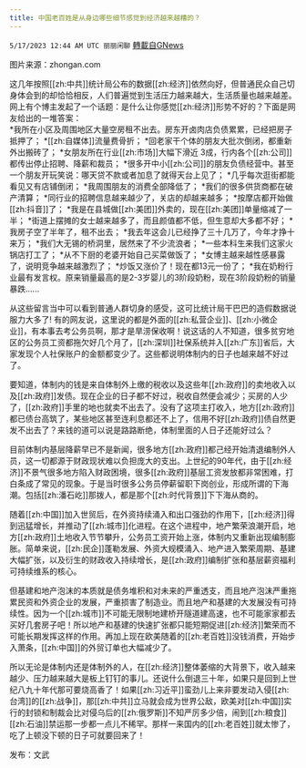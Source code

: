 ```yaml
---
title: 中国老百姓是从身边哪些细节感觉到经济越来越糟的？
---
```

`5/17/2023 12:44 AM UTC 丽丽闲聊` [轉載自GNews](https://gnews.org/articles/1306320)

图片来源：zhongan.com

这几年按照[[zh:中共]]统计局公布的数据[[zh:经济]]依然向好，但普通民众自己切身体会到的却恰恰相反，人们普遍觉到生活压力越来越大，生活质量也越来越差。网上有个博主发起了一个话题：是什么让你感觉[[zh:经济]]形势不好的？下面是网友给出的一堆答案：                              
*我所在小区及周围地区大量空房租不出去。房东开卤肉店负债累累，已经把房子抵押了；
*[[zh:自媒体]]流量费骨折；
*回老家干个体的朋友大批次倒闭，都重新外出搬砖了；
*女朋友所在行业[[zh:市场]]大幅下滑近 3成，行内各个[[zh:公司]]都传出停止招聘、降薪和裁员；
*很多开中小[[zh:公司]]的朋友负债经营中。甚至一个朋友开玩笑说：哪天贷不款或者加息了就得天台上见了；
*几乎每次逛街都能看见又有店铺倒闭；
*我周围朋友的消费全部降低了；
*我们的很多供货商都在破产清算；
*同行业的招聘信息越来越少了，关店的却越来越多；
*按摩店都开始做[[zh:抖音]]了；
*我是在县城做[[zh:美团]]外卖的，现在[[zh:美团]]单量缩减了一半；
*街道上摆摊的女士越来越多了，而且颜值都不低，但生意却大多都不好；
*我房子空了半年了，租不出去；
*我去年这会儿已经挣了三十几万了，今年才挣十来万；
*我们大无锡的桥洞里，居然来了不少流浪者；
*一些本科生来我们这家火锅店打工了；
*从不下厨的老婆开始自己买菜做饭了；
*女博主越来越性感暴露了，说明竞争越来越激烈了；
*炒饭又涨价了！现在都13元一份了；
*我在奶粉行业最有发言权。原来销量最高的是2-3岁婴儿的3阶段奶粉，现在3阶段奶粉的销量暴跌......

从这些留言当中可以看到普通人群切身的感受，这可比统计局干巴巴的造假数据说服力大多了! 有的网友说，这里说的都是外面的[[zh:私营企业]]、[[zh:小微企业]]，有本事去考公务员啊，那才是旱涝保收啊！说这话的人不知道，很多贫穷地区的公务员工资都拖欠好几个月了，[[zh:深圳]]社保系统并入[[zh:广东]]省后，大家发现个人社保账户的金额都变少了。这些都说明体制内的日子也越来越不好过了。

要知道，体制内的钱是来自体制外上缴的税收以及这些年[[zh:政府]]的卖地收入以及[[zh:政府]]发债。现在企业的日子都不好过，税收自然便会减少；买房的人少了，[[zh:政府]]手里的地也就卖不出去了。没有了这项主打收入，地方[[zh:政府]]都已债台高筑了，某些地区甚至连利息都还不上了，信用不好[[zh:政府]]债自然更发不出去了？来钱的道可以说是路路断绝，体制里面的人日子还能好过么？

目前体制内基层降薪早已不是新闻，很多地方[[zh:政府]]都己经开始清退编制外人员，这一切都源于财政现状难以负担庞大的支出。上世纪的90年代，由于[[zh:经济]]不景气很多地方陷入财政困境，很多[[zh:政府]]基层工资发放都非常困难，打白条成了常见的现象。于是当时很多公务员停薪留职下岗创业，形成所谓的下海潮。包括[[zh:潘石屹]]那拨人，都是那个[[zh:时代背景]]下下海从商的。

随着[[zh:中国]]加入世贸后，在外资持续涌入和出口强劲的作用下，[[zh:经济]]得到迅猛增长，并推动了[[zh:城市]]化进程。在这个进程中，地产繁荣浪潮开启，地方[[zh:政府]]土地收入节节攀升，公务员工资开始上涨，体制内又重新出现编制膨胀。简单来说，[[zh:民企]]蓬勒发展、外资大规模涌入、地产进入繁荣周期、基建大幅扩张，以及衍生的财政收入持续增长，是[[zh:政府]]编制扩张和基层薪资福利可持续维系的核心。

但基建和地产泡沫的本质就是债务堆积和对未来的严重透支，而且地产泡沫严重拖累民资和外资企业的发展，严重损害了制造业。而且地产和基建的大发展没有可持续性。因为一个[[zh:城市]]不可能无限制地建桥开隧道建高速，也不可能家家都去买好几套房子吧！所以地产和基建的快速扩张都只能短期促进[[zh:经济]]繁荣而不可能长期发挥这样的作用。再加上现在欧美随着的[[zh:老百姓]]没钱消费，开始步入萧条，[[zh:中国]]的外贸订单也大幅减少了。

所以无论是体制内还是体制外的人，在[[zh:经济]]整体萎缩的大背景下，收入越来越少、压力越来越大是板上钉钉的事儿。还说什么倒退三十年，如果只是回到上世纪八九十年代那可要烧高香了！如果[[zh:习近平]]蛮劲儿上来非要发动入侵[[zh:台湾]]的[[zh:战争]]，那[[zh:中共]]立马就会成为世界公敌，欧美对[[zh:中国]]实行的封锁和制裁会比对侵乌后的[[zh:俄罗斯]]不知严厉多少倍，闹到[[zh:粮食]][[zh:石油]]禁运那一步都一点儿不稀罕。那样一来国内的[[zh:老百姓]]就太惨了，吃了上顿没下顿的日子可就要回来了！

发布：文武
